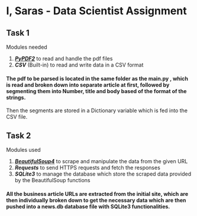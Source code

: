 # I, Saras - Data Scientist Assignment



## Task 1

Modules needed
1. ***[PyPDF2](https://pypi.org/project/PyPDF2/)*** to read and handle the pdf files
2. ***CSV*** (Built-in) to read and write data in a CSV format

#### The pdf to be parsed is located in the same folder as the main.py , which is read and broken down into separate article at first, followed by segmenting them into Number, title and body based of the format of the strings. 
Then the segments are stored in a Dictionary variable which is fed into the CSV file.


## Task 2

Modules used
1. ***[BeautifulSoup4](https://pypi.org/project/beautifulsoup4/)*** to scrape and manipulate the data from the given URL 
2. ***Requests***  to send HTTPS requests and fetch the responses
3. ***SQLite3*** to manage the database which store the scraped data provided by the BeautifulSoup functions

#### All the business article URLs are extracted from the initial site, which are then individually broken down to get the necessary data which are then pushed into a news.db database file with SQLite3 functionalities.

